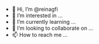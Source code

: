 - 👋 Hi, I’m @reinagfi
- 👀 I’m interested in ...
- 🌱 I’m currently learning ...
- 💞️ I’m looking to collaborate on ...
- 📫 How to reach me ...

<!---
reinagfi/reinagfi is a ✨ special ✨ repository because its `README.md` (this file) appears on your GitHub profile.
You can click the Preview link to take a look at your changes.
--->
